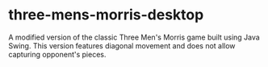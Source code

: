 # three-mens-morris-desktop
A modified version of the classic Three Men's Morris game built using Java Swing. This version features diagonal movement and does not allow capturing opponent's pieces.
